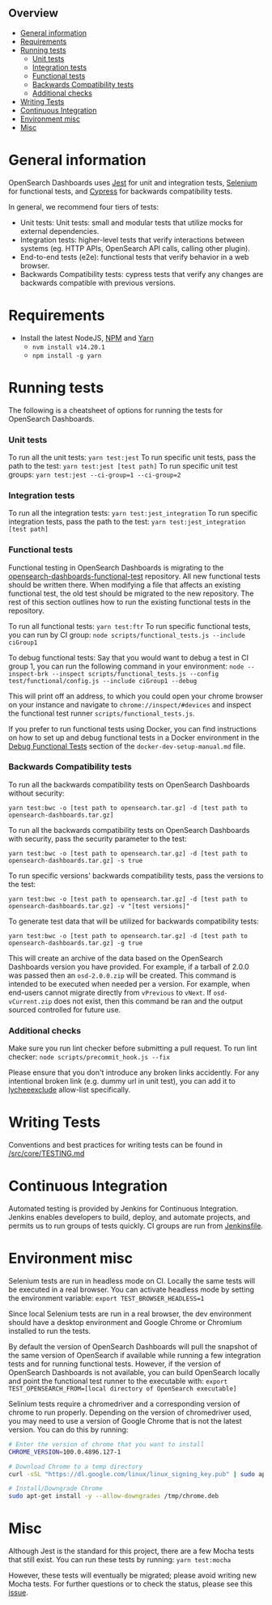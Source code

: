 Overview
---
- [General information](#general-information)
- [Requirements](#requirements)
- [Running tests](#running-tests)
    - [Unit tests](#unit-tests)
    - [Integration tests](#integration-tests)
    - [Functional tests](#functional-tests)
    - [Backwards Compatibility tests](#backwards-compatibility-tests)
    - [Additional checks](#additional-checks)
- [Writing Tests](#writing-tests)
- [Continuous Integration](#continuous-integration)
- [Environment misc](#environment-misc)
- [Misc](#misc)

# General information
OpenSearch Dashboards uses [Jest](https://jestjs.io/) for unit and integration tests, [Selenium](https://www.selenium.dev/) for functional tests, and [Cypress](https://www.cypress.io/) for backwards compatibility tests.

In general, we recommend four tiers of tests:
* Unit tests: Unit tests: small and modular tests that utilize mocks for external dependencies.
* Integration tests: higher-level tests that verify interactions between systems (eg. HTTP APIs, OpenSearch API calls, calling other plugin).
* End-to-end tests (e2e): functional tests that verify behavior in a web browser.
* Backwards Compatibility tests: cypress tests that verify any changes are backwards compatible with previous versions.

# Requirements
* Install the latest NodeJS, [NPM](https://www.npmjs.com/get-npm) and [Yarn](https://classic.yarnpkg.com/en/docs/install/#mac-stable)
    * `nvm install v14.20.1`
    * `npm install -g yarn`

# Running tests
The following is a cheatsheet of options for running the tests for OpenSearch Dashboards.

### Unit tests
To run all the unit tests:
`yarn test:jest`
To run specific unit tests, pass the path to the test:
`yarn test:jest [test path]`
To run specific unit test groups:
`yarn test:jest --ci-group=1 --ci-group=2`

### Integration tests
To run all the integration tests:
`yarn test:jest_integration`
To run specific integration tests, pass the path to the test:
`yarn test:jest_integration [test path]`

### Functional tests

Functional testing in OpenSearch Dashboards is migrating to the [opensearch-dashboards-functional-test](https://github.com/opensearch-project/opensearch-dashboards-functional-test) repository. All new functional tests should be written there. When modifying a file that affects an existing functional test, the old test should be migrated to the new repository. The rest of this section outlines how to run the existing functional tests in the repository.

To run all functional tests:
`yarn test:ftr`
To run specific functional tests, you can run by CI group:
`node scripts/functional_tests.js --include ciGroup1`

To debug functional tests:
Say that you would want to debug a test in CI group 1, you can run the following command in your environment:
`node --inspect-brk --inspect scripts/functional_tests.js --config test/functional/config.js --include ciGroup1 --debug`

This will print off an address, to which you could open your chrome browser on your instance and navigate to `chrome://inspect/#devices` and inspect the functional test runner `scripts/functional_tests.js`.

If you prefer to run functional tests using Docker, you can find instructions on how to set up and debug functional tests in a Docker environment in the [Debug Functional Tests](docs/docker-dev/docker-dev-setup-manual.md#debug-functional-tests) section of the `docker-dev-setup-manual.md` file.

### Backwards Compatibility tests
To run all the backwards compatibility tests on OpenSearch Dashboards without security:

`yarn test:bwc -o [test path to opensearch.tar.gz] -d [test path to opensearch-dashboards.tar.gz]`

To run all the backwards compatibility tests on OpenSearch Dashboards with security, pass the security parameter to the test:

`yarn test:bwc -o [test path to opensearch.tar.gz] -d [test path to opensearch-dashboards.tar.gz] -s true`

To run specific versions' backwards compatibility tests, pass the versions to the test:

`yarn test:bwc -o [test path to opensearch.tar.gz] -d [test path to opensearch-dashboards.tar.gz] -v "[test versions]"`

To generate test data that will be utilized for backwards compatibility tests:

`yarn test:bwc -o [test path to opensearch.tar.gz] -d [test path to opensearch-dashboards.tar.gz] -g true`

This will create an archive of the data based on the OpenSearch Dashboards version you have provided. For example, if a tarball of 2.0.0 was passed then an `osd-2.0.0.zip` will be created. This command is intended to be executed when needed per a version. For example, when end-users cannot migrate directly from `vPrevious` to `vNext`. If `osd-vCurrent.zip` does not exist, then this command be ran and the output sourced controlled for future use.

### Additional checks
Make sure you run lint checker before submitting a pull request. To run lint checker:
`node scripts/precommit_hook.js --fix`

Please ensure that you don't introduce any broken links accidently. For any intentional broken link (e.g. dummy url in unit test), you can add it to [lycheeexclude](https://github.com/opensearch-project/OpenSearch-Dashboards/blob/main/.lycheeexclude) allow-list specifically.

# Writing Tests
Conventions and best practices for writing tests can be found in [/src/core/TESTING.md](/src/core/TESTING.md)

# Continuous Integration
Automated testing is provided by Jenkins for Continuous Integration. Jenkins enables developers to build, deploy, and automate projects, and permits us to run groups of tests quickly. CI groups are run from [Jenkinsfile](https://github.com/opensearch-project/OpenSearch-Dashboards/blob/main/Jenkinsfile).

# Environment misc
Selenium tests are run in headless mode on CI. Locally the same tests will be executed in a real browser. You can activate headless mode by setting the environment variable:
`export TEST_BROWSER_HEADLESS=1`

Since local Selenium tests are run in a real browser, the dev environment should have a desktop environment and Google Chrome or Chromium installed to run the tests.

By default the version of OpenSearch Dashboards will pull the snapshot of the same version of OpenSearch if available while running a few integration tests and for running functional tests. However, if the version of OpenSearch Dashboards is not available, you can build OpenSearch locally and point the functional test runner to the executable with:
`export TEST_OPENSEARCH_FROM=[local directory of OpenSearch executable]`

Selinium tests require a chromedriver and a corresponding version of chrome to run properly. Depending on the version of chromedriver used, you may need to use a version of Google Chrome that is not the latest version. You can do this by running:

```sh
# Enter the version of chrome that you want to install
CHROME_VERSION=100.0.4896.127-1

# Download Chrome to a temp directory
curl -sSL "https://dl.google.com/linux/linux_signing_key.pub" | sudo apt-key add -  && wget -O /tmp/chrome.deb "https://dl.google.com/linux/chrome/deb/pool/main/g/google-chrome-stable/google-chrome-stable_${CHROME_VERSION}_amd64.deb"

# Install/Downgrade Chrome
sudo apt-get install -y --allow-downgrades /tmp/chrome.deb
```

# Misc
Although Jest is the standard for this project, there are a few Mocha tests that still exist. You can run these tests by running:
`yarn test:mocha`

However, these tests will eventually be migrated; please avoid writing new Mocha tests. For further questions or to check the status, please see this [issue](https://github.com/opensearch-project/OpenSearch-Dashboards/issues/215).
